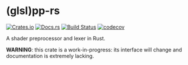 # (glsl)pp-rs

<!-- Some Matrix channel, like Naga's? -->
[![Crates.io](https://img.shields.io/crates/v/pp-rs.svg?label=pp-rs)](https://crates.io/crates/pp-rs)
[![Docs.rs](https://docs.rs/pp-rs/badge.svg)](https://docs.rs/pp-rs)
[![Build Status](https://github.com/Kangz/glslpp-rs/workflows/pipeline/badge.svg)](https://github.com/Kangz/glslpp-rs/actions)
[![codecov](https://codecov.io/gh/Kangz/glslpp-rs/branch/main/graph/badge.svg?token=CMM90W97YO)](https://codecov.io/gh/Kangz/glslpp-rs)


A shader preprocessor and lexer in Rust.

**WARNING**: this crate is a work-in-progress: its interface will change and documentation is extremely lacking.